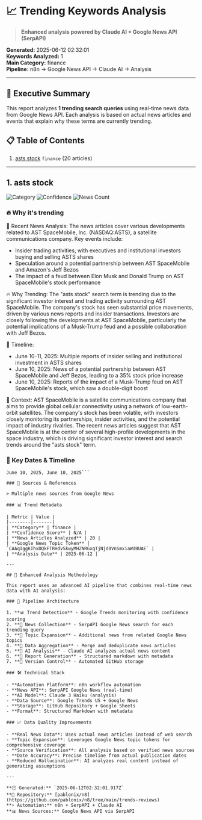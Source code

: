 # 📈 Trending Keywords Analysis

> **Enhanced analysis powered by Claude AI + Google News API (SerpAPI)**

**Generated:** 2025-06-12 02:32:01  
**Keywords Analyzed:** 1  
**Main Category:** finance  
**Pipeline:** n8n → Google News API → Claude AI → Analysis

---

## 🎯 Executive Summary

This report analyzes **1 trending search queries** using real-time news data from Google News API. Each analysis is based on actual news articles and events that explain why these terms are currently trending.

## 📋 Table of Contents

1. [asts stock](#1-asts-stock) `finance` (20 articles)

---

## 1. asts stock

![Category](https://img.shields.io/badge/Category-finance-blue) ![Confidence](https://img.shields.io/badge/Confidence-N/A-green) ![News Count](https://img.shields.io/badge/News_Articles-20-orange)

### 🔥 Why it's trending

📰 Recent News Analysis:
The news articles cover various developments related to AST SpaceMobile, Inc. (NASDAQ:ASTS), a satellite communications company. Key events include:
- Insider trading activities, with executives and institutional investors buying and selling ASTS shares
- Speculation around a potential partnership between AST SpaceMobile and Amazon's Jeff Bezos
- The impact of a feud between Elon Musk and Donald Trump on AST SpaceMobile's stock performance

🔥 Why Trending:
The "asts stock" search term is trending due to the significant investor interest and trading activity surrounding AST SpaceMobile. The company's stock has seen substantial price movements, driven by various news reports and insider transactions. Investors are closely following the developments at AST SpaceMobile, particularly the potential implications of a Musk-Trump feud and a possible collaboration with Jeff Bezos.

📅 Timeline:
- June 10-11, 2025: Multiple reports of insider selling and institutional investment in ASTS shares
- June 10, 2025: News of a potential partnership between AST SpaceMobile and Jeff Bezos, leading to a 35% stock price increase
- June 10, 2025: Reports of the impact of a Musk-Trump feud on AST SpaceMobile's stock, which saw a double-digit boost

🎯 Context:
AST SpaceMobile is a satellite communications company that aims to provide global cellular connectivity using a network of low-earth-orbit satellites. The company's stock has been volatile, with investors closely monitoring its partnerships, insider activities, and the potential impact of industry rivalries. The recent news articles suggest that AST SpaceMobile is at the center of several high-profile developments in the space industry, which is driving significant investor interest and search trends around the "asts stock" term.

### 📅 Key Dates & Timeline

```
June 10, 2025, June 10, 2025```

### 📰 Sources & References

> Multiple news sources from Google News

### 📊 Trend Metadata

| Metric | Value |
|--------|-------|
| **Category** | finance |
| **Confidence Score** | N/A |
| **News Articles Analyzed** | 20 |
| **Google News Topic Token** | `CAAqIggKIhxDQkFTRHdvSkwyMHZNRGxqTjNjd0VnSmxiaWdBUAE` |
| **Analysis Date** | 2025-06-12 |

---

## 🤖 Enhanced Analysis Methodology

This report uses an advanced AI pipeline that combines real-time news data with AI analysis:

### 🔄 Pipeline Architecture

1. **📊 Trend Detection** - Google Trends monitoring with confidence scoring
2. **📰 News Collection** - SerpAPI Google News search for each trending query
3. **🎯 Topic Expansion** - Additional news from related Google News topics
4. **🔄 Data Aggregation** - Merge and deduplicate news articles
5. **🤖 AI Analysis** - Claude AI analyzes actual news content
6. **📝 Report Generation** - Structured markdown with metadata
7. **📂 Version Control** - Automated GitHub storage

### 🛠️ Technical Stack

- **Automation Platform**: n8n workflow automation
- **News API**: SerpAPI Google News (real-time)
- **AI Model**: Claude 3 Haiku (analysis)
- **Data Source**: Google Trends US + Google News
- **Storage**: GitHub Repository + Google Sheets
- **Format**: Structured Markdown with metadata

### 📈 Data Quality Improvements

- **Real News Data**: Uses actual news articles instead of web search
- **Topic Expansion**: Leverages Google News topic tokens for comprehensive coverage
- **Source Verification**: All analysis based on verified news sources
- **Date Accuracy**: Precise timeline from actual publication dates
- **Reduced Hallucination**: AI analyzes real content instead of generating assumptions

---

**🕐 Generated:** `2025-06-12T02:32:01.917Z`  
**🔗 Repository:** [pablonix/n8](https://github.com/pablonix/n8/tree/main/trends-reviews)  
**⚡ Automation:** n8n + SerpAPI + Claude AI  
**📊 News Sources:** Google News API via SerpAPI
